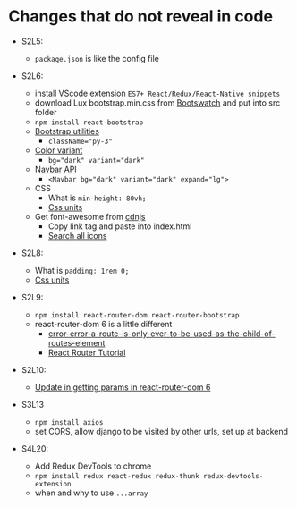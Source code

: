 # Changes that do not reveal in code

- S2L5:
  - `package.json` is like the config file
- S2L6:
  - install VScode extension `ES7+ React/Redux/React-Native snippets`
  - download Lux bootstrap.min.css from [Bootswatch](<https://bootswatch.com/>) and put into src folder
  - `npm install react-bootstrap`
  - [Bootstrap utilities](<https://www.w3schools.com/bootstrap5/bootstrap_utilities.php>)
    - `className="py-3"`
  - [Color variant](<https://react-bootstrap.github.io/components/buttons/>)
    - `bg="dark" variant="dark"`
  - [Navbar API](<https://react-bootstrap.github.io/components/navbar/>)
    - `<Navbar bg="dark" variant="dark" expand="lg">`
  - CSS
    - What is `min-height: 80vh;`
    - [Css units](<https://www.w3schools.com/cssref/css_units.asp>)
  - Get font-awesome from [cdnjs](<https://cdnjs.com/>)
    - Copy link tag and paste into index.html
    - [Search all icons](<https://fontawesome.com/icons/cart-shopping?s=regular>)
- S2L8:
  - What is `padding: 1rem 0;`
  - [Css units](<https://www.w3schools.com/cssref/css_units.asp>)
- S2L9:
  - `npm install react-router-dom react-router-bootstrap`
  - react-router-dom 6 is a little different
    - [error-error-a-route-is-only-ever-to-be-used-as-the-child-of-routes-element](<https://stackoverflow.com/questions/69832748/error-error-a-route-is-only-ever-to-be-used-as-the-child-of-routes-element>)
    - [React Router Tutorial](<https://github.com/remix-run/react-router/blob/main/docs/getting-started/tutorial.md>)
- S2L10:
  - [Update in getting params in react-router-dom 6](<https://stackoverflow.com/questions/70290770/react-typeerror-cannot-read-properties-of-undefined-reading-params>)
- S3L13
  - `npm install axios`
  - set CORS, allow django to be visited by other urls, set up at backend

- S4L20:
  - Add Redux DevTools to chrome
  - `npm install redux react-redux redux-thunk redux-devtools-extension`
  - when and why to use `...array`
